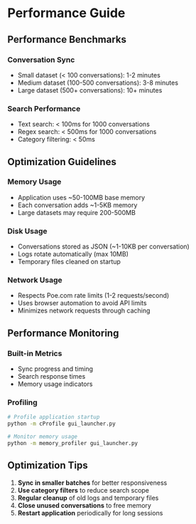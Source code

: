 # Performance Guide

## Performance Benchmarks

### Conversation Sync
- Small dataset (< 100 conversations): 1-2 minutes
- Medium dataset (100-500 conversations): 3-8 minutes
- Large dataset (500+ conversations): 10+ minutes

### Search Performance
- Text search: < 100ms for 1000 conversations
- Regex search: < 500ms for 1000 conversations
- Category filtering: < 50ms

## Optimization Guidelines

### Memory Usage
- Application uses ~50-100MB base memory
- Each conversation adds ~1-5KB memory
- Large datasets may require 200-500MB

### Disk Usage
- Conversations stored as JSON (~1-10KB per conversation)
- Logs rotate automatically (max 10MB)
- Temporary files cleaned on startup

### Network Usage
- Respects Poe.com rate limits (1-2 requests/second)
- Uses browser automation to avoid API limits
- Minimizes network requests through caching

## Performance Monitoring

### Built-in Metrics
- Sync progress and timing
- Search response times
- Memory usage indicators

### Profiling
```bash
# Profile application startup
python -m cProfile gui_launcher.py

# Monitor memory usage
python -m memory_profiler gui_launcher.py
```

## Optimization Tips

1. **Sync in smaller batches** for better responsiveness
2. **Use category filters** to reduce search scope
3. **Regular cleanup** of old logs and temporary files
4. **Close unused conversations** to free memory
5. **Restart application** periodically for long sessions
